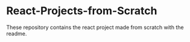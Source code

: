 # React-Projects-from-Scratch
These repository contains the react project made from scratch with the readme.
